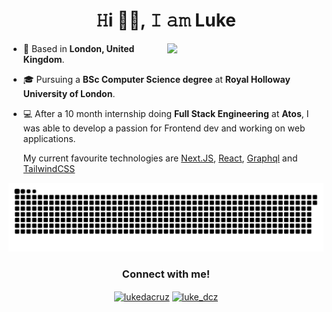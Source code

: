 <h1 align="center" >𝙷i 👋🏽, 𝙸 𝚊𝚖 Luke
</h1>
 <img src="https://media.giphy.com/media/vLlpbDafjgHystuJ0a/giphy.gif" width="250" align="right">
      
- 📍 Based in **London, United Kingdom**.
- 🎓 Pursuing a **BSc Computer Science degree** at **Royal Holloway University of London**.
- 💻 After a 10 month internship doing **Full Stack Engineering** at **Atos**, I was able to develop a passion for Frontend dev and working on web applications.

  My current favourite technologies are [Next.JS](https://nextjs.org), [React](https://reactjs.org), [Graphql](https://graphql.org) and [TailwindCSS](https://tailwindcss.com/)


![mishmanners snake gif](https://github.com/luke-dcz/luke-dcz/blob/output/github-contribution-grid-snake.svg?palette=github-dark)

<h3 align="center">Connect with me!</h3>
<p align="center">
      <a href="https://www.linkedin.com/in/luke-da-cruz-4427041bb/" target="blank"><img align="center" src="https://raw.githubusercontent.com/rahuldkjain/github-profile-readme-generator/master/src/images/icons/Social/linked-in-alt.svg" alt="lukedacruz" height="30" width="40" /></a>
      <a href="https://instagram.com/luke_dcz" target="blank"><img align="center" src="https://raw.githubusercontent.com/rahuldkjain/github-profile-readme-generator/master/src/images/icons/Social/instagram.svg" alt="luke_dcz" height="30" width="40" /></a>
</p>


